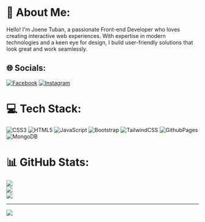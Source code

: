 # 💫 About Me:
Hello! I'm Joene Tuban, a passionate Front-end Developer who loves creating interactive web experiences. With expertise in modern technologies and a keen eye for design, I build user-friendly solutions that look great and work seamlessly.


## 🌐 Socials:
[![Facebook](https://img.shields.io/badge/Facebook-%231877F2.svg?logo=Facebook&logoColor=white)](https://facebook.com/https://www.facebook.com/joene.tuban?mibextid=LQQJ4d) [![Instagram](https://img.shields.io/badge/Instagram-%23E4405F.svg?logo=Instagram&logoColor=white)](https://instagram.com/https://www.instagram.com/joene.tuban?igsh=MWRpcm5rczQybHZtNw%3D%3D&utm_source=qr) 

# 💻 Tech Stack:
![CSS3](https://img.shields.io/badge/css3-%231572B6.svg?style=for-the-badge&logo=css3&logoColor=white) ![HTML5](https://img.shields.io/badge/html5-%23E34F26.svg?style=for-the-badge&logo=html5&logoColor=white) ![JavaScript](https://img.shields.io/badge/javascript-%23323330.svg?style=for-the-badge&logo=javascript&logoColor=%23F7DF1E) ![Bootstrap](https://img.shields.io/badge/bootstrap-%238511FA.svg?style=for-the-badge&logo=bootstrap&logoColor=white) ![TailwindCSS](https://img.shields.io/badge/tailwindcss-%2338B2AC.svg?style=for-the-badge&logo=tailwind-css&logoColor=white) ![GithubPages](https://img.shields.io/badge/github%20pages-121013?style=for-the-badge&logo=github&logoColor=white) ![MongoDB](https://img.shields.io/badge/MongoDB-%234ea94b.svg?style=for-the-badge&logo=mongodb&logoColor=white)
# 📊 GitHub Stats:
![](https://github-readme-stats.vercel.app/api?username=Jhong1021&theme=dark&hide_border=false&include_all_commits=true&count_private=true)<br/>
![](https://github-readme-streak-stats.herokuapp.com/?user=Jhong1021&theme=dark&hide_border=false)<br/>
![](https://github-readme-stats.vercel.app/api/top-langs/?username=Jhong1021&theme=dark&hide_border=false&include_all_commits=true&count_private=true&layout=compact)

---
[![](https://visitcount.itsvg.in/api?id=Jhong1021&icon=0&color=0)](https://visitcount.itsvg.in)

<!-- Proudly created with GPRM ( https://gprm.itsvg.in ) -->
